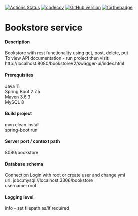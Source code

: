[![Actions Status](https://github.com/domiballoch/bookstore/actions/workflows/maven.yml/badge.svg)](https://github.com/domiballoch/bookstore/actions)
[![codecov](https://codecov.io/gh/domiballoch/bookstore/branch/master/graph/badge.svg?token=3DQWELQG2V)](https://codecov.io/gh/domiballoch/bookstore)
[![GitHub version](https://badge.fury.io/gh/domiballoch%2Fbookstore.svg)](https://badge.fury.io/gh/domiballoch%2Fbookstore)
[![forthebadge](https://forthebadge.com/images/badges/not-a-bug-a-feature.svg)](https://forthebadge.com)

<h1>Bookstore service</h1>

<h4>Description</h4>
Bookstore with rest functionality using get, post, delete, put
<br/>To view API documentation - run project then visit: http://localhost:8080/bookstoreV2/swagger-ui/index.html

<h4>Prerequisites</h4>
Java 11
<br/>Spring Boot 2.7.5
<br/>Maven 3.6.3
<br/>MySQL 8

<h4>Build project</h4>
mvn clean install
<br/>spring-boot:run

<h4>Server port / context path</h4>
8080/bookstore

<h4>Database schema</h4
execute bookstore.sql

<h4>Connection</h4>
Login with root or create user and change yml
<br/>url: jdbc:mysql://localhost:3306/bookstore
<br/>username: root

<h4>Logging level</h4>
info - set filepath as/if required
